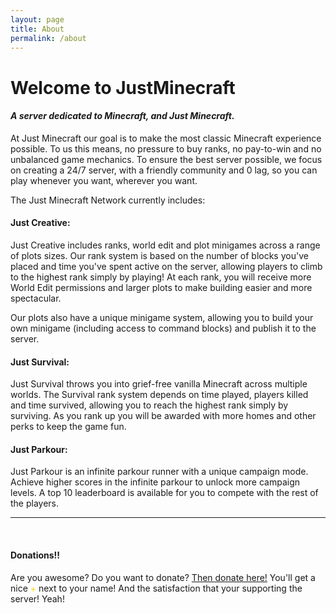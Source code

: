 ```yaml
---
layout: page
title: About
permalink: /about
---
```


# Welcome to JustMinecraft

#### _A server dedicated to Minecraft, and Just Minecraft._

At Just Minecraft our goal is to make the most classic Minecraft experience possible. To us this means, no pressure to buy ranks, no pay-to-win and no unbalanced game mechanics. To ensure the best server possible, we focus on creating a 24/7 server, with a friendly community and 0 lag, so you can play whenever you want, wherever you want.

The Just Minecraft Network currently includes:

#### **Just Creative:**
Just Creative includes ranks, world edit and plot minigames across a range of plots sizes. Our rank system is based on the number of blocks you've placed and time you've spent active on the server, allowing players to climb to the highest rank simply by playing! At each rank, you will receive more World Edit permissions and larger plots to make building easier and more spectacular.

Our plots also have a unique minigame system, allowing you to build your own minigame (including access to command blocks) and publish it to the server.

#### **Just Survival:**
Just Survival throws you into grief-free vanilla Minecraft across multiple worlds. The Survival rank system depends on time played, players killed and time survived, allowing you to reach the highest rank simply by surviving. As you rank up you will be awarded with more homes and other perks to keep the game fun.

#### **Just Parkour:**
Just Parkour is an infinite parkour runner with a unique campaign mode. Achieve higher scores in the infinite parkour to unlock more campaign levels. A top 10 leaderboard is available for you to compete with the rest of the players.

---

<br>

#### Donations!!
Are you awesome? Do you want to donate? [Then donate here!](https://justminecraft.buycraft.net) You'll get a nice <span style="color: gold;">+</span> next to your name! And the satisfaction that your supporting the server! Yeah!